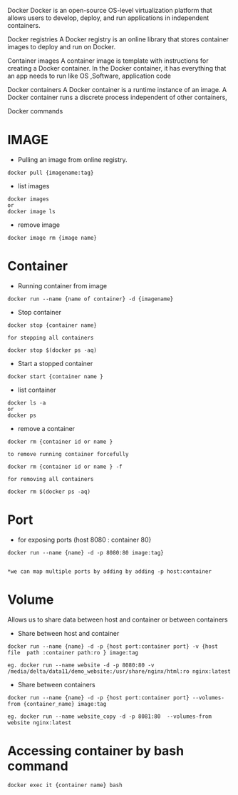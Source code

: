 Docker 
Docker is an open-source OS-level virtualization platform that allows users to develop, deploy, and run
applications in independent containers.

Docker registries
A Docker registry is an online library that stores container images to deploy and run on Docker. 

Container images
A container image is  template with instructions for creating a Docker container. In the Docker
container, it has everything that an app needs to run like OS ,Software, application code

Docker containers
A Docker container is a runtime instance of an image. A Docker container runs a discrete
process independent of other containers,


Docker commands

# IMAGE
- Pulling an image from online registry.
```
docker pull {imagename:tag}

```
- list images
```
docker images 
or 
docker image ls
```
- remove image
```
docker image rm {image name}
```
 
# Container
- Running container from image 

```
docker run --name {name of container} -d {imagename}
```
- Stop container 
```
docker stop {container name}

for stopping all containers

docker stop $(docker ps -aq)
```

- Start a stopped container 
```
docker start {container name }
```

- list container 
```
docker ls -a
or
docker ps
```

- remove a container 
```
docker rm {container id or name }

to remove running container forcefully

docker rm {container id or name } -f 

for removing all containers

docker rm $(docker ps -aq)
```

# Port
- for exposing ports (host 8080 : container 80}

```
docker run --name {name} -d -p 8080:80 image:tag}


*we can map multiple ports by adding by adding -p host:container 
```
# Volume
Allows us to share data between host and container or between containers
- Share between host and container 

```
docker run --name {name} -d -p {host port:container port} -v {host file  path :container path:ro } image:tag

eg. docker run --name website -d -p 8080:80 -v /media/delta/data11/demo_website:/usr/share/nginx/html:ro nginx:latest
```
- Share between containers 
```
docker run --name {name} -d -p {host port:container port} --volumes-from {container_name} image:tag

eg. docker run --name website_copy -d -p 8081:80  --volumes-from website nginx:latest
```

# Accessing container by bash command

```
docker exec it {container name} bash
```










